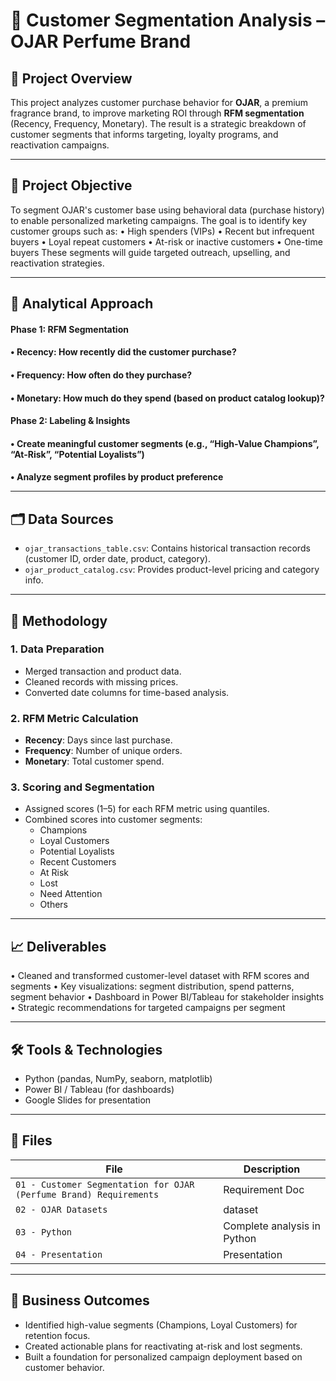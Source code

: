 # 🧼 Customer Segmentation Analysis – OJAR Perfume Brand

## 📌 Project Overview

This project analyzes customer purchase behavior for **OJAR**, a premium fragrance brand, to improve marketing ROI through **RFM segmentation** (Recency, Frequency, Monetary). The result is a strategic breakdown of customer segments that informs targeting, loyalty programs, and reactivation campaigns.

---

## 🎯 Project Objective
To segment OJAR's customer base using behavioral data (purchase history) to enable personalized marketing campaigns. The goal is to identify key customer groups such as:
•	High spenders (VIPs)
•	Recent but infrequent buyers
•	Loyal repeat customers
•	At-risk or inactive customers
•	One-time buyers
These segments will guide targeted outreach, upselling, and reactivation strategies.

---

## 🧠 Analytical Approach
<h4> Phase 1: RFM Segmentation
<h4> •	Recency: How recently did the customer purchase?
<h4> •	Frequency: How often do they purchase?
<h4> •	Monetary: How much do they spend (based on product catalog lookup)?
<h4> Phase 2: Labeling & Insights
<h4> •	Create meaningful customer segments (e.g., “High-Value Champions”, “At-Risk”, “Potential Loyalists”)
<h4> •	Analyze segment profiles by product preference 

---

## 🗂️ Data Sources

- `ojar_transactions_table.csv`: Contains historical transaction records (customer ID, order date, product, category).
- `ojar_product_catalog.csv`: Provides product-level pricing and category info.

---

## 🧠 Methodology

### 1. Data Preparation
- Merged transaction and product data.
- Cleaned records with missing prices.
- Converted date columns for time-based analysis.

### 2. RFM Metric Calculation
- **Recency**: Days since last purchase.
- **Frequency**: Number of unique orders.
- **Monetary**: Total customer spend.

### 3. Scoring and Segmentation
- Assigned scores (1–5) for each RFM metric using quantiles.
- Combined scores into customer segments:
  - Champions
  - Loyal Customers
  - Potential Loyalists
  - Recent Customers
  - At Risk
  - Lost
  - Need Attention
  - Others

---

## 📈 Deliverables
•	Cleaned and transformed customer-level dataset with RFM scores and segments
•	Key visualizations: segment distribution, spend patterns, segment behavior
•	Dashboard in Power BI/Tableau for stakeholder insights
•	Strategic recommendations for targeted campaigns per segment


---

## 🛠️ Tools & Technologies

- Python (pandas, NumPy, seaborn, matplotlib)
- Power BI / Tableau (for dashboards)
- Google Slides for presentation

---

## 📁 Files

| File | Description |
|------|-------------|
| `01 - Customer Segmentation for OJAR (Perfume Brand) Requirements` | Requirement Doc |
| `02 - OJAR Datasets` | dataset |
| `03 - Python` | Complete analysis in Python |
| `04 - Presentation` | Presentation |


---

## 🎯 Business Outcomes

- Identified high-value segments (Champions, Loyal Customers) for retention focus.
- Created actionable plans for reactivating at-risk and lost segments.
- Built a foundation for personalized campaign deployment based on customer behavior.


